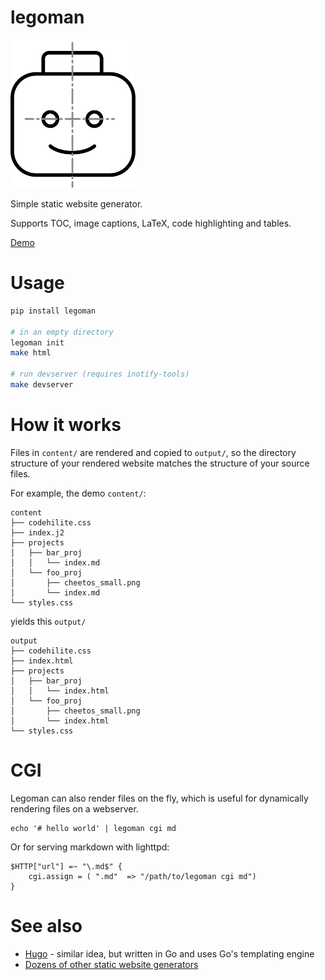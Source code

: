 # legoman

<img src="demo/content/man.svg" width=200>

Simple static website generator.

Supports TOC, image captions, LaTeX, code highlighting and tables.

[Demo](http://evanw.org)

# Usage

``` bash
pip install legoman

# in an empty directory
legoman init
make html

# run devserver (requires inotify-tools)
make devserver
```

# How it works

Files in `content/` are rendered and copied to `output/`, so the directory structure of your rendered website matches the structure of your source files.

For example, the demo `content/`:
```
content
├── codehilite.css
├── index.j2
├── projects
│   ├── bar_proj
│   │   └── index.md
│   └── foo_proj
│       ├── cheetos_small.png
│       └── index.md
└── styles.css
```

yields this `output/`
```
output
├── codehilite.css
├── index.html
├── projects
│   ├── bar_proj
│   │   └── index.html
│   └── foo_proj
│       ├── cheetos_small.png
│       └── index.html
└── styles.css
```

# CGI

Legoman can also render files on the fly, which is useful for dynamically rendering files on a webserver.

    echo '# hello world' | legoman cgi md
    
Or for serving markdown with lighttpd:

    $HTTP["url"] =~ "\.md$" {
        cgi.assign = ( ".md"  => "/path/to/legoman cgi md")
    }

# See also
- [Hugo](https://github.com/gohugoio/hugo) - similar idea, but written in Go and uses Go's templating engine
- [Dozens of other static website generators](https://www.staticgen.com/)

